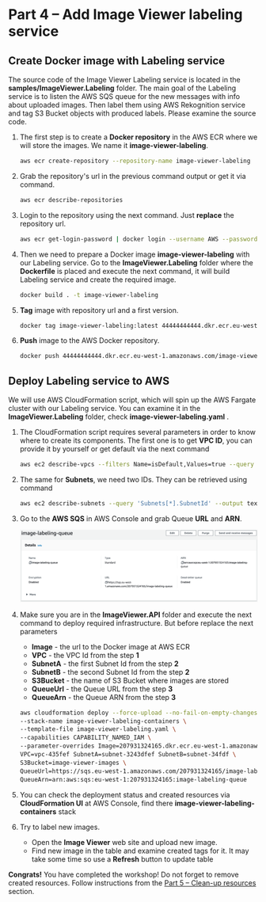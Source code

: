 # Part 4 – Add Image Viewer labeling service

## Create Docker image with Labeling service

The source code of the Image Viewer Labeling service is located in the **samples/ImageViewer.Labeling** folder. The main goal of the Labeling service is to listen the AWS SQS queue for the new messages with info about uploaded images. Then label them using AWS Rekognition service and tag S3 Bucket objects with produced labels. Please examine the source code.

1. The first step is to create a **Docker repository** in the AWS ECR where we will store the images. We name it **image-viewer-labeling**.

    ```bash
    aws ecr create-repository --repository-name image-viewer-labeling
    ```

2. Grab the repository's url in the previous command output or get it via command.

    ```bash
    aws ecr describe-repositories
    ```

3. Login to the repository using the next command. Just **replace** the repository url.
    
    ```bash
    aws ecr get-login-password | docker login --username AWS --password-stdin 44444444444.dkr.ecr.eu-west-1.amazonaws.com/image-viewer-labeling
    ```

4. Then we need to prepare a Docker image **image-viewer-labeling** with our Labeling service. Go to the **ImageViewer.Labeling** folder where the **Dockerfile** is placed and execute the next command, it will build Labeling service and create the required image.

    ```bash
    docker build . -t image-viewer-labeling
    ```

5. **Tag** image with repository url and a first version.

    ```bash
    docker tag image-viewer-labeling:latest 44444444444.dkr.ecr.eu-west-1.amazonaws.com/image-viewer-labeling:0.1
    ```

6. **Push** image to the AWS Docker repository.

    ```bash
    docker push 44444444444.dkr.ecr.eu-west-1.amazonaws.com/image-viewer-labeling:0.1
    ```
## Deploy Labeling service to AWS

We will use AWS CloudFormation script, which will spin up the AWS Fargate cluster with our Labeling service. You can examine it in the **ImageViewer.Labeling** folder, check **image-viewer-labeling.yaml** .

1. The CloudFormation script requires several parameters in order to know where to create its components. The first one is to get **VPC ID**, you can provide it by yourself or get default via the next command 

    ```bash
    aws ec2 describe-vpcs --filters Name=isDefault,Values=true --query 'Vpcs[*].VpcId' --output text
    ```

2. The same for **Subnets**, we need two IDs. They can be retrieved using command

    ```bash
    aws ec2 describe-subnets --query 'Subnets[*].SubnetId' --output text
    ```

3. Go to the **AWS SQS** in AWS Console and grab Queue **URL** and **ARN**.

   ![alt text](1.png)

4. Make sure you are in the **ImageViewer.API** folder and execute the next command to deploy required infrastructure. But before replace the next parameters
    - **Image** - the url to the Docker image at AWS ECR
    - **VPC** - the VPC Id from the step **1**
    - **SubnetA** - the first Subnet Id from the step **2**
    - **SubnetB** - the second Subnet Id from the step **2**
    - **S3Bucket** - the name of S3 Bucket where images are stored
    - **QueueUrl** - the Queue URL from the step **3**
    - **QueueArn** - the Queue ARN from the step **3**

    ```bash
    aws cloudformation deploy --force-upload --no-fail-on-empty-changeset \
    --stack-name image-viewer-labeling-containers \
    --template-file image-viewer-labeling.yaml \
    --capabilities CAPABILITY_NAMED_IAM \
    --parameter-overrides Image=207931324165.dkr.ecr.eu-west-1.amazonaws.com/image-viewer-labeling:0.1 \
    VPC=vpc-435fef SubnetA=subnet-3243dfef SubnetB=subnet-34fdf \
    S3Bucket=image-viewer-images \
    QueueUrl=https://sqs.eu-west-1.amazonaws.com/207931324165/image-labeling-queue \
    QueueArn=arn:aws:sqs:eu-west-1:207931324165:image-labeling-queue
    ```
5. You can check the deployment status and created resources via **CloudFormation UI** at AWS Console, find there **image-viewer-labeling-containers** stack

6. Try to label new images.
    - Open the **Image Viewer** web site and upload new image.
    - Find new image in the table and examine created tags for it. It may take some time so use a **Refresh** button to update table

**Congrats!** You have completed the workshop! Do not forget to remove created resources. Follow instructions from the [Part 5 – Clean-up resources](../part5/part.md) section.
